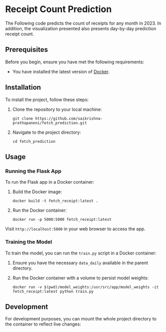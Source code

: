 # Receipt Count Prediction

The Following code predicts the count of receipts for any month in 2023. In addition, the visualization presented also presents day-by-day prediction receipt count.

## Prerequisites

Before you begin, ensure you have met the following requirements:

- You have installed the latest version of [Docker](https://www.docker.com/).

## Installation

To install the project, follow these steps:

1. Clone the repository to your local machine:
    ```
    git clone https://github.com/saikrishna-prathapaneni/fetch_prediction.git
    ```

2. Navigate to the project directory:
    ```
    cd fetch_prediction
    ```

## Usage

### Running the Flask App

To run the Flask app in a Docker container:

1. Build the Docker image:
    ```
    docker build -t fetch_receipt:latest .
    ```

2. Run the Docker container:
    ```
    docker run -p 5000:5000 fetch_receipt:latest
    ```

Visit `http://localhost:5000` in your web browser to access the app.

### Training the Model

To train the model, you can run the `train.py` script in a Docker container:

1. Ensure you have the necessary `data_daily` available in the parent directory.

2. Run the Docker container with a volume to persist model weights:
    ```
    docker run -v $(pwd)/model_weights:/usr/src/app/model_weights -it fetch_receipt:latest python train.py
    ```

## Development

For development purposes, you can mount the whole project directory to the container to reflect live changes:

